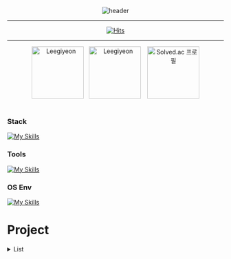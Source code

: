 <div align = 'center'>
  
  ![header](https://capsule-render.vercel.app/api?type=soft&color=66CDAA&height=300&section=header&text=Giyeon's-Github&fontSize=80)

</div>

---


<div align = 'center'>
  
  [![Hits](https://hits.seeyoufarm.com/api/count/incr/badge.svg?url=https%3A%2F%2Fgithub.com%2FLeegiyeon%2Fhit-counter&count_bg=%233D9EC8&title_bg=%23555555&icon=&icon_color=%23E7E7E7&title=VISIT&edge_flat=false)](https://hits.seeyoufarm.com)

</div>

---

<div align="center">
  <img src="https://github-readme-stats.vercel.app/api?username=Leegiyeon&show_icons=true&locale=en&theme=blue-green" alt="Leegiyeon" style="height: 121px;" />&nbsp;&nbsp;
  <img src="https://github-readme-stats.vercel.app/api/top-langs?username=Leegiyeon&show_icons=true&locale=en&layout=compact&theme=blue-green" alt="Leegiyeon" style="height: 121px;" />
  &nbsp;&nbsp;
  
  <a href="https://solved.ac/rldus3512">
    <img src="http://mazassumnida.wtf/api/v2/generate_badge?boj=rldus3512" alt="Solved.ac 프로필" style="height: 121px;" />
  </a>
  
</div>

<br>

### Stack
[![My Skills](https://skillicons.dev/icons?i=java,spring,py,mysql,git,github,githubactions,docker,aws&perline=5)](https://skillicons.dev)

### Tools
[![My Skills](https://skillicons.dev/icons?i=idea,vscode,notion,discord)](https://skillicons.dev)

### OS Env
[![My Skills](https://skillicons.dev/icons?i=apple,windows,linux)](https://skillicons.dev)


# Project
<details>
  <summary>List</summary>
  
## <img src="https://noticon-static.tammolo.com/dgggcrkxq/image/upload/v1586271553/noticon/nus6dsqgee1cfqy78el1.gif" width="30" /> **Jiwoo** <br>
> 프로젝트 Repository URL: [Jiwoo](https://github.com/AI-Jiwoo/Jiwoo)<br>
> 프로젝트 수행기간: 2024.07.14 ~ 2024.08.15(1개월)<br>
> 소개: 1인 창업 지원 AI 서비스<br>
> 개발 환경: Java, React.js, Python<br>
> 배포 환경: AWS Elasticbeanstalk(EC2, S3), Github Actions<br>
> 인력 구성: 백엔드 3명, 프론트엔드 1명<br>
> 담당 업무: 서비스 기획, 개발 형상 관리, CI/CD, 기능단위 Backend 개발, AI 서버 및 VectorDB 환경 구축<br>
> 기술 스택: <img src="https://img.shields.io/badge/Java-007396?style=flat&logo=Java&logoColor=white"/> <img src="https://img.shields.io/badge/Spring-6DB33F?style=flat&logo=Spring&logoColor=white"/> <img src="https://img.shields.io/badge/SpringBoot-6DB33F?style=flat&logo=SpringBoot&logoColor=white"/> <img src="https://img.shields.io/badge/Python-D49137?style=flat&logo=Python&logoColor=white"/> <img src="https://img.shields.io/badge/Milvus-2088FF?style=flat&logo=Milvus&logoColor=white"/> <img src="https://img.shields.io/badge/React.js-66CDAA?style=flat&logo=React&logoColor=white"/> <img src="https://img.shields.io/badge/Amazon Elastic Beanstalk-FF9900?style=flat&logo=Amazon ElasticBeanstalk&logoColor=white"/> <img src="https://img.shields.io/badge/Amazon EC2-FF9900?style=flat&logo=Amazon EC2&logoColor=white" /> <img src="https://img.shields.io/badge/Amazon RDS-527FFF?style=flat&logo=Amazon RDS&logoColor=white"/> <img src="https://img.shields.io/badge/MariaDB-003545?style=flat&logo=MariaDB&logoColor=white"/> <img src="https://img.shields.io/badge/GitHub Actions-2088FF?style=flat&logo=GitHub Actions&logoColor=white"/>

<br>

## <img src="https://noticon-static.tammolo.com/dgggcrkxq/image/upload/v1673344675/noticon/ftoiwdw09co3cunifudf.gif" width="30" /> **KMS** <br>
> 프로젝트 Repository URL: [KMS](https://github.com/beyond-sw-camp/be04-fin-Triumers-KMS)<br>
> 프로젝트 수행기간: 2024.04.17 ~ 2024.06.14(2개월)<br>
> 소개: 집단 지성을 위한 지식 관리 시스템<br>
> 개발 환경: Java, Vue.js<br>
> 배포 환경: AWS Elasticbeanstalk(EC2, S3), Github Actions<br>
> 인력 구성: 5명(기능단위 업무 배분)<br>
> 담당 업무: 서비스 기획, 개발 형상 관리, CI/CD, 기능단위 Backend 개발<br>
> 기술 스택: <img src="https://img.shields.io/badge/Java-007396?style=flat&logo=Java&logoColor=white"/> <img src="https://img.shields.io/badge/Spring-6DB33F?style=flat&logo=Spring&logoColor=white"/> <img src="https://img.shields.io/badge/SpringBoot-6DB33F?style=flat&logo=SpringBoot&logoColor=white"/> <img src="https://img.shields.io/badge/Vue.js-4FC08D?style=flat&logo=Vue.js&logoColor=white"/> <img src="https://img.shields.io/badge/Amazon Elastic Beanstalk-FF9900?style=flat&logo=Amazon ElasticBeanstalk&logoColor=white"/> <img src="https://img.shields.io/badge/Amazon EC2-FF9900?style=flat&logo=Amazon EC2&logoColor=white" /> <img src="https://img.shields.io/badge/Amazon Route53-FF9900?style=flat&logo=Amazon Route53&logoColor=white"/> <img src="https://img.shields.io/badge/Amazon RDS-527FFF?style=flat&logo=Amazon RDS&logoColor=white"/> <img src="https://img.shields.io/badge/MariaDB-003545?style=flat&logo=MariaDB&logoColor=white"/> <img src="https://img.shields.io/badge/GitHub Actions-2088FF?style=flat&logo=GitHub Actions&logoColor=white"/>

<br>

## <img src="https://noticon-static.tammolo.com/dgggcrkxq/image/upload/v1569044226/noticon/gd4gpu9bem8opqrdbeqk.gif" width="30" /> **Newsnippet** <br>
> 프로젝트 Repository URL: [Newsnippet](https://github.com/beyond-sw-camp/be04-4th-Triumers-Newsnippet)<br>
> 프로젝트 수행기간: 2024.04.08 ~ 2024.04.17 (10일)<br>
> 소개: 최신 시사문제를 풀어볼 수 있는 서비스<br>
> 개발 환경: Java, Vue.js<br>
> 배포 환경: Docker, K8s, Jenkins<br>
> 인력 구성: 5명(기능단위 업무 배분)<br>
> 담당 업무: 서비스 기획, 개발 형상 관리, CI/CD, 기능단위 Backend 개발<br>
> 기술 스택: <img src="https://img.shields.io/badge/Java-007396?style=flat&logo=Java&logoColor=white"/> <img src="https://img.shields.io/badge/Spring-6DB33F?style=flat&logo=Spring&logoColor=white"/> <img src="https://img.shields.io/badge/SpringBoot-6DB33F?style=flat&logo=SpringBoot&logoColor=white"/> <img src="https://img.shields.io/badge/Vue.js-4FC08D?style=flat&logo=Vue.js&logoColor=white"/> <img src="https://img.shields.io/badge/GitHub Actions-2088FF?style=flat&logo=GitHub Actions&logoColor=white"/> <img src="https://img.shields.io/badge/Docker-2496ED?style=flat&logo=Docker&logoColor=white"/> <img src="https://img.shields.io/badge/Kubernetes-326CE5?style=flat&logo=Kubernetes&logoColor=white"/> <img src="https://img.shields.io/badge/Jenkins-5C62D6?style=flat&logo=Jenkins&logoColor=white"/>

<br>

## <img src="https://noticon-static.tammolo.com/dgggcrkxq/image/upload/v1635067207/noticon/skvxhqthfikal67ospd1.gif" width="30" />  **Tempository** <br>
> 프로젝트 Repository URL: [Tempository](https://github.com/beyond-sw-camp/be04-2nd-if-1OR1-Tempository)<br>
> 프로젝트 수행기간: 2024.02.26 ~ 2024.03.11 (2주)<br>
> 소개: 프로젝트 운영과정을 Template으로 제공하고, 프로젝트 완료 시, 문서로 저장하여 이력을 활용할 수 있도록 하는 서비스<br>
> 개발 환경: Java, Vue.js<br>
> 인력 구성: 5명(기능단위 업무 배분)<br>
> 담당 업무: 서비스 기획, 개발 형상 관리, 기능단위 Frontend, Backend 개발<br>
> 기술 스택: <img src="https://img.shields.io/badge/Java-007396?style=flat&logo=Java&logoColor=white"/> <img src="https://img.shields.io/badge/Spring-6DB33F?style=flat&logo=Spring&logoColor=white"/> <img src="https://img.shields.io/badge/SpringBoot-6DB33F?style=flat&logo=SpringBoot&logoColor=white"/> <img src="https://img.shields.io/badge/Vue.js-4FC08D?style=flat&logo=Vue.js&logoColor=white"/> 

<br>
</details>
